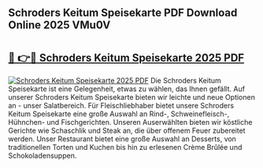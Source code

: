## Schroders Keitum Speisekarte PDF Download Online 2025 VMu0V

# <h2><a href="http://gc8u5uu.nevu.top/?p=Schroders+Keitum+Speisekarte">🔗 👉🔴 Schroders Keitum Speisekarte 2025 PDF</a></h2>

[![Schroders Keitum Speisekarte 2025 PDF](https://i.imgur.com/dBaPXMq.png)](http://gc8u5uu.nevu.top/?p=Schroders+Keitum+Speisekarte)
Die Schroders Keitum Speisekarte ist eine Gelegenheit, etwas zu wählen, das Ihnen gefällt. Auf unserer Schroders Keitum Speisekarte bieten wir leichte und neue Optionen an - unser Salatbereich. Für Fleischliebhaber bietet unsere Schroders Keitum Speisekarte eine große Auswahl an Rind-, Schweinefleisch-, Hühnchen- und Fischgerichten. Unseren Auserwählten bieten wir köstliche Gerichte wie Schaschlik und Steak an, die über offenem Feuer zubereitet werden. Unser Restaurant bietet eine große Auswahl an Desserts, von traditionellen Torten und Kuchen bis hin zu erlesenen Crème Brûlée und Schokoladensuppen.
